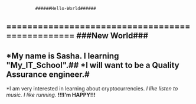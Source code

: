                ######Hello-World######
================================================
                   ###New World###
------------------------------------------------
*My name is Sasha. I learning "My_IT_School".##
*I will want to be a Quality Assurance engineer.#
-------------------------------------------------
*I am very interested in learning about cryptocurrencies.
              *I like listen to music.*
                 *I like running.*
 ******************!!!I'm HAPPY!!!******************
